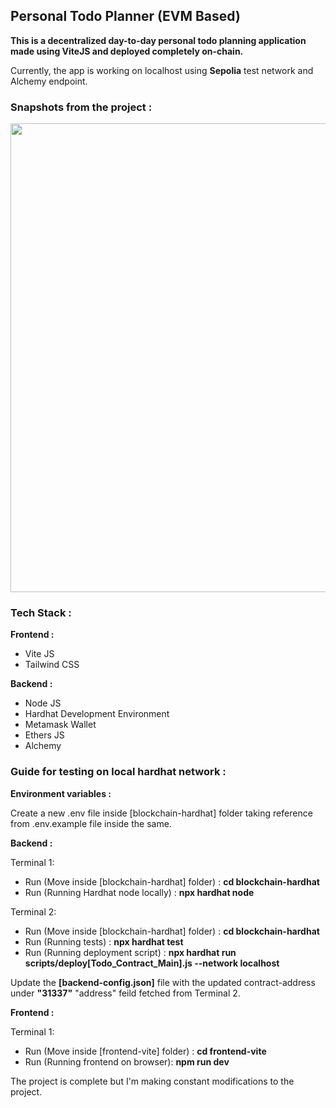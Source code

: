 <h2>Personal Todo Planner (EVM Based)</h2>

<b>This is a decentralized day-to-day personal todo planning application made using ViteJS and deployed completely on-chain.</b>

Currently, the app is working on localhost using <b>Sepolia</b> test network and Alchemy endpoint.

<h3><b>Snapshots from the project :</b></h3>

<img src="https://github.com/rohitroy-github/vite-personal-todo-planner-dapp/assets/68563695/04f556e2-505c-4d25-b278-ed1c56960803" width="750">

<h3><b>Tech Stack :</b></h3>

<b>Frontend :</b>

<ul>
    <li>Vite JS</li>
    <li>Tailwind CSS</li>
</ul>

<b>Backend :</b>

<ul>
    <li>Node JS</li>
    <li>Hardhat Development Environment</li>
    <li>Metamask Wallet</li>
    <li>Ethers JS</li>
    <li>Alchemy</li>
</ul>

<h3><b>Guide for testing on local hardhat network :</b></h3>

<b>Environment variables :</b>

Create a new .env file inside [blockchain-hardhat] folder taking reference from .env.example file inside the same.

<b>Backend :</b>

Terminal 1:

<ul>
    <li>Run (Move inside [blockchain-hardhat] folder) : <b>cd blockchain-hardhat</b></li>
    <li>Run (Running Hardhat node locally) : <b>npx hardhat node</b></li>

</ul>

Terminal 2:

<ul>
    <li>Run (Move inside [blockchain-hardhat] folder) : <b>cd blockchain-hardhat</b></li>
    <li>Run (Running tests) : <b>npx hardhat test</b></li>
    <li>Run (Running deployment script) : <b>npx hardhat run scripts/deploy[Todo_Contract_Main].js --network localhost</b></li>
</ul>

Update the <b>[backend-config.json]</b> file with the updated contract-address under <b>"31337"</b> "address" feild fetched from Terminal 2.

<b>Frontend :</b>

Terminal 1:

<ul>
    <li>Run (Move inside [frontend-vite] folder) : <b>cd frontend-vite</b></li>
    <li>Run (Running frontend on browser): <b>npm run dev</b></li>
</ul>

The project is complete but I'm making constant modifications to the project.
